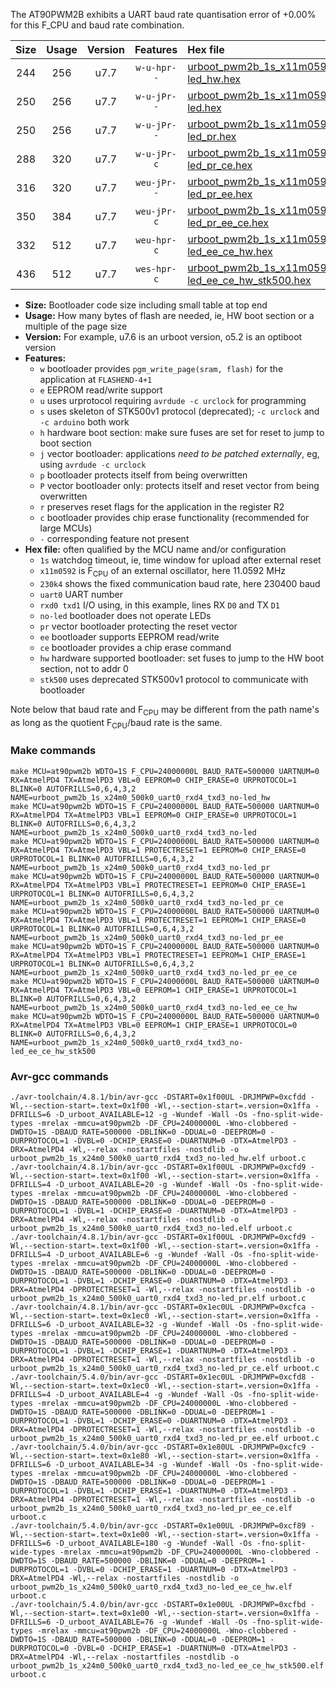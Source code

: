 The AT90PWM2B exhibits a UART baud rate quantisation error of +0.00% for this F_CPU and baud rate combination.

|Size|Usage|Version|Features|Hex file|
|:-:|:-:|:-:|:-:|:--|
|244|256|u7.7|`w-u-hpr--`|[urboot_pwm2b_1s_x11m0592_230k4_uart0_rxd4_txd3_no-led_hw.hex](https://raw.githubusercontent.com/stefanrueger/urboot.hex/main/mcus/at90pwm2b/watchdog_1_s/external_oscillator_x/11m059200_hz/%2B230k4_baud/uart0_rxd4_txd3/no-led/urboot_pwm2b_1s_x11m0592_230k4_uart0_rxd4_txd3_no-led_hw.hex)|
|250|256|u7.7|`w-u-jPr--`|[urboot_pwm2b_1s_x11m0592_230k4_uart0_rxd4_txd3_no-led.hex](https://raw.githubusercontent.com/stefanrueger/urboot.hex/main/mcus/at90pwm2b/watchdog_1_s/external_oscillator_x/11m059200_hz/%2B230k4_baud/uart0_rxd4_txd3/no-led/urboot_pwm2b_1s_x11m0592_230k4_uart0_rxd4_txd3_no-led.hex)|
|250|256|u7.7|`w-u-jPr--`|[urboot_pwm2b_1s_x11m0592_230k4_uart0_rxd4_txd3_no-led_pr.hex](https://raw.githubusercontent.com/stefanrueger/urboot.hex/main/mcus/at90pwm2b/watchdog_1_s/external_oscillator_x/11m059200_hz/%2B230k4_baud/uart0_rxd4_txd3/no-led/urboot_pwm2b_1s_x11m0592_230k4_uart0_rxd4_txd3_no-led_pr.hex)|
|288|320|u7.7|`w-u-jPr-c`|[urboot_pwm2b_1s_x11m0592_230k4_uart0_rxd4_txd3_no-led_pr_ce.hex](https://raw.githubusercontent.com/stefanrueger/urboot.hex/main/mcus/at90pwm2b/watchdog_1_s/external_oscillator_x/11m059200_hz/%2B230k4_baud/uart0_rxd4_txd3/no-led/urboot_pwm2b_1s_x11m0592_230k4_uart0_rxd4_txd3_no-led_pr_ce.hex)|
|316|320|u7.7|`weu-jPr--`|[urboot_pwm2b_1s_x11m0592_230k4_uart0_rxd4_txd3_no-led_pr_ee.hex](https://raw.githubusercontent.com/stefanrueger/urboot.hex/main/mcus/at90pwm2b/watchdog_1_s/external_oscillator_x/11m059200_hz/%2B230k4_baud/uart0_rxd4_txd3/no-led/urboot_pwm2b_1s_x11m0592_230k4_uart0_rxd4_txd3_no-led_pr_ee.hex)|
|350|384|u7.7|`weu-jPr-c`|[urboot_pwm2b_1s_x11m0592_230k4_uart0_rxd4_txd3_no-led_pr_ee_ce.hex](https://raw.githubusercontent.com/stefanrueger/urboot.hex/main/mcus/at90pwm2b/watchdog_1_s/external_oscillator_x/11m059200_hz/%2B230k4_baud/uart0_rxd4_txd3/no-led/urboot_pwm2b_1s_x11m0592_230k4_uart0_rxd4_txd3_no-led_pr_ee_ce.hex)|
|332|512|u7.7|`weu-hpr-c`|[urboot_pwm2b_1s_x11m0592_230k4_uart0_rxd4_txd3_no-led_ee_ce_hw.hex](https://raw.githubusercontent.com/stefanrueger/urboot.hex/main/mcus/at90pwm2b/watchdog_1_s/external_oscillator_x/11m059200_hz/%2B230k4_baud/uart0_rxd4_txd3/no-led/urboot_pwm2b_1s_x11m0592_230k4_uart0_rxd4_txd3_no-led_ee_ce_hw.hex)|
|436|512|u7.7|`wes-hpr-c`|[urboot_pwm2b_1s_x11m0592_230k4_uart0_rxd4_txd3_no-led_ee_ce_hw_stk500.hex](https://raw.githubusercontent.com/stefanrueger/urboot.hex/main/mcus/at90pwm2b/watchdog_1_s/external_oscillator_x/11m059200_hz/%2B230k4_baud/uart0_rxd4_txd3/no-led/urboot_pwm2b_1s_x11m0592_230k4_uart0_rxd4_txd3_no-led_ee_ce_hw_stk500.hex)|

- **Size:** Bootloader code size including small table at top end
- **Usage:** How many bytes of flash are needed, ie, HW boot section or a multiple of the page size
- **Version:** For example, u7.6 is an urboot version, o5.2 is an optiboot version
- **Features:**
  + `w` bootloader provides `pgm_write_page(sram, flash)` for the application at `FLASHEND-4+1`
  + `e` EEPROM read/write support
  + `u` uses urprotocol requiring `avrdude -c urclock` for programming
  + `s` uses skeleton of STK500v1 protocol (deprecated); `-c urclock` and `-c arduino` both work
  + `h` hardware boot section: make sure fuses are set for reset to jump to boot section
  + `j` vector bootloader: applications *need to be patched externally*, eg, using `avrdude -c urclock`
  + `p` bootloader protects itself from being overwritten
  + `P` vector bootloader only: protects itself and reset vector from being overwritten
  + `r` preserves reset flags for the application in the register R2
  + `c` bootloader provides chip erase functionality (recommended for large MCUs)
  + `-` corresponding feature not present
- **Hex file:** often qualified by the MCU name and/or configuration
  + `1s` watchdog timeout, ie, time window for upload after external reset
  + `x11m0592` is F<sub>CPU</sub> of an external oscillator, here 11.0592 MHz
  + `230k4` shows the fixed communication baud rate, here 230400 baud
  + `uart0` UART number
  + `rxd0 txd1` I/O using, in this example, lines RX `D0` and TX `D1`
  + `no-led` bootloader does not operate LEDs
  + `pr` vector bootloader protecting the reset vector
  + `ee` bootloader supports EEPROM read/write
  + `ce` bootloader provides a chip erase command
  + `hw` hardware supported bootloader: set fuses to jump to the HW boot section, not to addr 0
  + `stk500` uses deprecated STK500v1 protocol to communicate with bootloader


Note below that baud rate and F<sub>CPU</sub> may be different from the path name's as long as the quotient F<sub>CPU</sub>/baud rate is the same.

### Make commands
```
make MCU=at90pwm2b WDTO=1S F_CPU=24000000L BAUD_RATE=500000 UARTNUM=0 RX=AtmelPD4 TX=AtmelPD3 VBL=0 EEPROM=0 CHIP_ERASE=0 URPROTOCOL=1 BLINK=0 AUTOFRILLS=0,6,4,3,2 NAME=urboot_pwm2b_1s_x24m0_500k0_uart0_rxd4_txd3_no-led_hw
make MCU=at90pwm2b WDTO=1S F_CPU=24000000L BAUD_RATE=500000 UARTNUM=0 RX=AtmelPD4 TX=AtmelPD3 VBL=1 EEPROM=0 CHIP_ERASE=0 URPROTOCOL=1 BLINK=0 AUTOFRILLS=0,6,4,3,2 NAME=urboot_pwm2b_1s_x24m0_500k0_uart0_rxd4_txd3_no-led
make MCU=at90pwm2b WDTO=1S F_CPU=24000000L BAUD_RATE=500000 UARTNUM=0 RX=AtmelPD4 TX=AtmelPD3 VBL=1 PROTECTRESET=1 EEPROM=0 CHIP_ERASE=0 URPROTOCOL=1 BLINK=0 AUTOFRILLS=0,6,4,3,2 NAME=urboot_pwm2b_1s_x24m0_500k0_uart0_rxd4_txd3_no-led_pr
make MCU=at90pwm2b WDTO=1S F_CPU=24000000L BAUD_RATE=500000 UARTNUM=0 RX=AtmelPD4 TX=AtmelPD3 VBL=1 PROTECTRESET=1 EEPROM=0 CHIP_ERASE=1 URPROTOCOL=1 BLINK=0 AUTOFRILLS=0,6,4,3,2 NAME=urboot_pwm2b_1s_x24m0_500k0_uart0_rxd4_txd3_no-led_pr_ce
make MCU=at90pwm2b WDTO=1S F_CPU=24000000L BAUD_RATE=500000 UARTNUM=0 RX=AtmelPD4 TX=AtmelPD3 VBL=1 PROTECTRESET=1 EEPROM=1 CHIP_ERASE=0 URPROTOCOL=1 BLINK=0 AUTOFRILLS=0,6,4,3,2 NAME=urboot_pwm2b_1s_x24m0_500k0_uart0_rxd4_txd3_no-led_pr_ee
make MCU=at90pwm2b WDTO=1S F_CPU=24000000L BAUD_RATE=500000 UARTNUM=0 RX=AtmelPD4 TX=AtmelPD3 VBL=1 PROTECTRESET=1 EEPROM=1 CHIP_ERASE=1 URPROTOCOL=1 BLINK=0 AUTOFRILLS=0,6,4,3,2 NAME=urboot_pwm2b_1s_x24m0_500k0_uart0_rxd4_txd3_no-led_pr_ee_ce
make MCU=at90pwm2b WDTO=1S F_CPU=24000000L BAUD_RATE=500000 UARTNUM=0 RX=AtmelPD4 TX=AtmelPD3 VBL=0 EEPROM=1 CHIP_ERASE=1 URPROTOCOL=1 BLINK=0 AUTOFRILLS=0,6,4,3,2 NAME=urboot_pwm2b_1s_x24m0_500k0_uart0_rxd4_txd3_no-led_ee_ce_hw
make MCU=at90pwm2b WDTO=1S F_CPU=24000000L BAUD_RATE=500000 UARTNUM=0 RX=AtmelPD4 TX=AtmelPD3 VBL=0 EEPROM=1 CHIP_ERASE=1 URPROTOCOL=0 BLINK=0 AUTOFRILLS=0,6,4,3,2 NAME=urboot_pwm2b_1s_x24m0_500k0_uart0_rxd4_txd3_no-led_ee_ce_hw_stk500
```

### Avr-gcc commands
```
./avr-toolchain/4.8.1/bin/avr-gcc -DSTART=0x1f00UL -DRJMPWP=0xcfdd -Wl,--section-start=.text=0x1f00 -Wl,--section-start=.version=0x1ffa -DFRILLS=6 -D_urboot_AVAILABLE=12 -g -Wundef -Wall -Os -fno-split-wide-types -mrelax -mmcu=at90pwm2b -DF_CPU=24000000L -Wno-clobbered -DWDTO=1S -DBAUD_RATE=500000 -DBLINK=0 -DDUAL=0 -DEEPROM=0 -DURPROTOCOL=1 -DVBL=0 -DCHIP_ERASE=0 -DUARTNUM=0 -DTX=AtmelPD3 -DRX=AtmelPD4 -Wl,--relax -nostartfiles -nostdlib -o urboot_pwm2b_1s_x24m0_500k0_uart0_rxd4_txd3_no-led_hw.elf urboot.c
./avr-toolchain/4.8.1/bin/avr-gcc -DSTART=0x1f00UL -DRJMPWP=0xcfd9 -Wl,--section-start=.text=0x1f00 -Wl,--section-start=.version=0x1ffa -DFRILLS=4 -D_urboot_AVAILABLE=20 -g -Wundef -Wall -Os -fno-split-wide-types -mrelax -mmcu=at90pwm2b -DF_CPU=24000000L -Wno-clobbered -DWDTO=1S -DBAUD_RATE=500000 -DBLINK=0 -DDUAL=0 -DEEPROM=0 -DURPROTOCOL=1 -DVBL=1 -DCHIP_ERASE=0 -DUARTNUM=0 -DTX=AtmelPD3 -DRX=AtmelPD4 -Wl,--relax -nostartfiles -nostdlib -o urboot_pwm2b_1s_x24m0_500k0_uart0_rxd4_txd3_no-led.elf urboot.c
./avr-toolchain/4.8.1/bin/avr-gcc -DSTART=0x1f00UL -DRJMPWP=0xcfd9 -Wl,--section-start=.text=0x1f00 -Wl,--section-start=.version=0x1ffa -DFRILLS=4 -D_urboot_AVAILABLE=6 -g -Wundef -Wall -Os -fno-split-wide-types -mrelax -mmcu=at90pwm2b -DF_CPU=24000000L -Wno-clobbered -DWDTO=1S -DBAUD_RATE=500000 -DBLINK=0 -DDUAL=0 -DEEPROM=0 -DURPROTOCOL=1 -DVBL=1 -DCHIP_ERASE=0 -DUARTNUM=0 -DTX=AtmelPD3 -DRX=AtmelPD4 -DPROTECTRESET=1 -Wl,--relax -nostartfiles -nostdlib -o urboot_pwm2b_1s_x24m0_500k0_uart0_rxd4_txd3_no-led_pr.elf urboot.c
./avr-toolchain/4.8.1/bin/avr-gcc -DSTART=0x1ec0UL -DRJMPWP=0xcfca -Wl,--section-start=.text=0x1ec0 -Wl,--section-start=.version=0x1ffa -DFRILLS=6 -D_urboot_AVAILABLE=32 -g -Wundef -Wall -Os -fno-split-wide-types -mrelax -mmcu=at90pwm2b -DF_CPU=24000000L -Wno-clobbered -DWDTO=1S -DBAUD_RATE=500000 -DBLINK=0 -DDUAL=0 -DEEPROM=0 -DURPROTOCOL=1 -DVBL=1 -DCHIP_ERASE=1 -DUARTNUM=0 -DTX=AtmelPD3 -DRX=AtmelPD4 -DPROTECTRESET=1 -Wl,--relax -nostartfiles -nostdlib -o urboot_pwm2b_1s_x24m0_500k0_uart0_rxd4_txd3_no-led_pr_ce.elf urboot.c
./avr-toolchain/5.4.0/bin/avr-gcc -DSTART=0x1ec0UL -DRJMPWP=0xcfd8 -Wl,--section-start=.text=0x1ec0 -Wl,--section-start=.version=0x1ffa -DFRILLS=4 -D_urboot_AVAILABLE=4 -g -Wundef -Wall -Os -fno-split-wide-types -mrelax -mmcu=at90pwm2b -DF_CPU=24000000L -Wno-clobbered -DWDTO=1S -DBAUD_RATE=500000 -DBLINK=0 -DDUAL=0 -DEEPROM=1 -DURPROTOCOL=1 -DVBL=1 -DCHIP_ERASE=0 -DUARTNUM=0 -DTX=AtmelPD3 -DRX=AtmelPD4 -DPROTECTRESET=1 -Wl,--relax -nostartfiles -nostdlib -o urboot_pwm2b_1s_x24m0_500k0_uart0_rxd4_txd3_no-led_pr_ee.elf urboot.c
./avr-toolchain/5.4.0/bin/avr-gcc -DSTART=0x1e80UL -DRJMPWP=0xcfc9 -Wl,--section-start=.text=0x1e80 -Wl,--section-start=.version=0x1ffa -DFRILLS=6 -D_urboot_AVAILABLE=34 -g -Wundef -Wall -Os -fno-split-wide-types -mrelax -mmcu=at90pwm2b -DF_CPU=24000000L -Wno-clobbered -DWDTO=1S -DBAUD_RATE=500000 -DBLINK=0 -DDUAL=0 -DEEPROM=1 -DURPROTOCOL=1 -DVBL=1 -DCHIP_ERASE=1 -DUARTNUM=0 -DTX=AtmelPD3 -DRX=AtmelPD4 -DPROTECTRESET=1 -Wl,--relax -nostartfiles -nostdlib -o urboot_pwm2b_1s_x24m0_500k0_uart0_rxd4_txd3_no-led_pr_ee_ce.elf urboot.c
./avr-toolchain/5.4.0/bin/avr-gcc -DSTART=0x1e00UL -DRJMPWP=0xcf89 -Wl,--section-start=.text=0x1e00 -Wl,--section-start=.version=0x1ffa -DFRILLS=6 -D_urboot_AVAILABLE=180 -g -Wundef -Wall -Os -fno-split-wide-types -mrelax -mmcu=at90pwm2b -DF_CPU=24000000L -Wno-clobbered -DWDTO=1S -DBAUD_RATE=500000 -DBLINK=0 -DDUAL=0 -DEEPROM=1 -DURPROTOCOL=1 -DVBL=0 -DCHIP_ERASE=1 -DUARTNUM=0 -DTX=AtmelPD3 -DRX=AtmelPD4 -Wl,--relax -nostartfiles -nostdlib -o urboot_pwm2b_1s_x24m0_500k0_uart0_rxd4_txd3_no-led_ee_ce_hw.elf urboot.c
./avr-toolchain/5.4.0/bin/avr-gcc -DSTART=0x1e00UL -DRJMPWP=0xcfbd -Wl,--section-start=.text=0x1e00 -Wl,--section-start=.version=0x1ffa -DFRILLS=6 -D_urboot_AVAILABLE=76 -g -Wundef -Wall -Os -fno-split-wide-types -mrelax -mmcu=at90pwm2b -DF_CPU=24000000L -Wno-clobbered -DWDTO=1S -DBAUD_RATE=500000 -DBLINK=0 -DDUAL=0 -DEEPROM=1 -DURPROTOCOL=0 -DVBL=0 -DCHIP_ERASE=1 -DUARTNUM=0 -DTX=AtmelPD3 -DRX=AtmelPD4 -Wl,--relax -nostartfiles -nostdlib -o urboot_pwm2b_1s_x24m0_500k0_uart0_rxd4_txd3_no-led_ee_ce_hw_stk500.elf urboot.c
```

